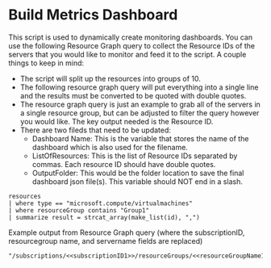 # Build Metrics Dashboard
This script is used to dynamically create monitoring dashboards. You can use the following Resource Graph query to collect the Resource IDs of the servers that you would like to monitor and feed it to the script. A couple things to keep in mind:

* The script will split up the resources into groups of 10. 
* The following resource graph query will put everything into a single line and the results must be converted to be quoted with double quotes.
* The resource graph query is just an example to grab all of the servers in a single resource group, but can be adjusted to filter the query however you would like. The key output needed is the Resource ID.
* There are two fileds that need to be updated:
  * Dashboard Name: This is the variable that stores the name of the dashboard which is also used for the filename.
  * ListOfResources: This is the list of Resource IDs separated by commas. Each resource ID should have double quotes.
  * OutputFolder: This would be the folder location to save the final dashboard json file(s). This variable should NOT end in a slash.

```kusto
resources
| where type == "microsoft.compute/virtualmachines"
| where resourceGroup contains "Group1"
| summarize result = strcat_array(make_list(id), ",")
```

Example output from Resource Graph query (where the subscriptionID, resourcegroup name, and servername fields are replaced)
```kusto
"/subscriptions/<<subscriptionID1>>/resourceGroups/<<resourceGroupName1>>/providers/Microsoft.Compute/virtualMachines/<<servername1>>","/subscriptions/<<subscriptionID2>>/resourceGroups/<<resourceGroupName1>>/providers/Microsoft.Compute/virtualMachines/<<servername2>>"
```
